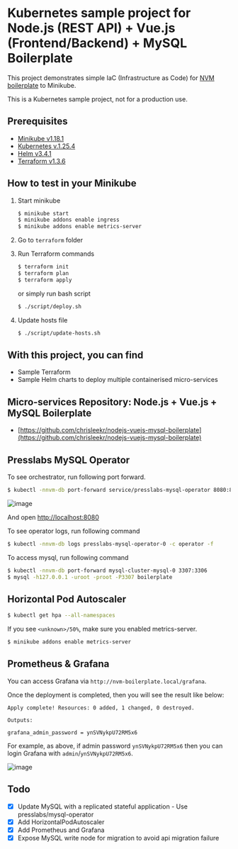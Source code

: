 # Kubernetes sample project for Node.js (REST API) + Vue.js (Frontend/Backend) + MySQL Boilerplate

This project demonstrates simple IaC (Infrastructure as Code) for [NVM boilerplate](https://github.com/chrisleekr/nodejs-vuejs-mysql-boilerplate) to Minikube.

This is a Kubernetes sample project, not for a production use.

## Prerequisites

- [Minikube v1.18.1](https://kubernetes.io/docs/tasks/tools/install-minikube/)
- [Kubernetes v.1.25.4](https://kubernetes.io/docs/tasks/tools/install-kubectl/)
- [Helm v3.4.1](https://helm.sh/docs/intro/install/)
- [Terraform v1.3.6](https://learn.hashicorp.com/tutorials/terraform/install-cli)

## How to test in your Minikube

1. Start minikube

   ```bash
   $ minikube start
   $ minikube addons enable ingress
   $ minikube addons enable metrics-server
   ```

2. Go to `terraform` folder
3. Run Terraform commands

   ```bash
   $ terraform init
   $ terraform plan
   $ terraform apply
   ```

   or simply run bash script

   ```bash
   $ ./script/deploy.sh
   ```

4. Update hosts file

   ```bash
   $ ./script/update-hosts.sh
   ```

## With this project, you can find

- Sample Terraform
- Sample Helm charts to deploy multiple containerised micro-services

## Micro-services Repository: Node.js + Vue.js + MySQL Boilerplate

- [https://github.com/chrisleekr/nodejs-vuejs-mysql-boilerplate](https://github.com/chrisleekr/nodejs-vuejs-mysql-boilerplate)

## Presslabs MySQL Operator

To see orchestrator, run following port forward.

```bash
$ kubectl -nnvm-db port-forward service/presslabs-mysql-operator 8080:80
```

![image](https://user-images.githubusercontent.com/5715919/100513791-ed9ff900-31c3-11eb-80c6-7a3d332d272d.png)

And open [http://localhost:8080](http://localhost:8080)

To see operator logs, run following command

```bash
$ kubectl -nnvm-db logs presslabs-mysql-operator-0 -c operator -f
```

To access mysql, run following command

```bash
$ kubectl -nnvm-db port-forward mysql-cluster-mysql-0 3307:3306
$ mysql -h127.0.0.1 -uroot -proot -P3307 boilerplate
```

## Horizontal Pod Autoscaler

```bash
$ kubectl get hpa --all-namespaces
```

If you see `<unknown>/50%`, make sure you enabled metrics-server.

```bash
$ minikube addons enable metrics-server
```

## Prometheus & Grafana

You can access Grafana via `http://nvm-boilerplate.local/grafana`.

Once the deployment is completed, then you will see the result like below:

```text
Apply complete! Resources: 0 added, 1 changed, 0 destroyed.

Outputs:

grafana_admin_password = ynSVNykpU72RM5x6
```

For example, as above, if admin password `ynSVNykpU72RM5x6` then you can login Grafana with `admin`/`ynSVNykpU72RM5x6`.

![image](https://user-images.githubusercontent.com/5715919/100513860-4a031880-31c4-11eb-8ef2-04202055aa78.png)

## Todo

- [x] Update MySQL with a replicated stateful application - Use presslabs/mysql-operator
- [x] Add HorizontalPodAutoscaler
- [x] Add Prometheus and Grafana
- [x] Expose MySQL write node for migration to avoid api migration failure
